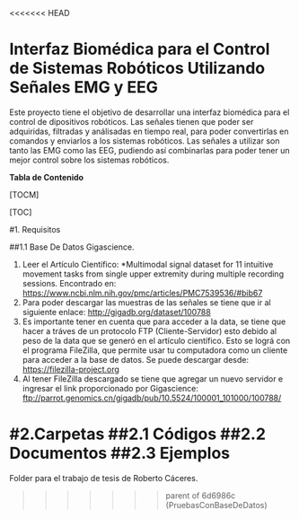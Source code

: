 <<<<<<< HEAD
# Interfaz Biomédica para el Control de Sistemas Robóticos Utilizando Señales EMG y EEG
Este proyecto tiene el objetivo de desarrollar una interfaz biomédica para el control de dipositivos robóticos. Las señales tienen que poder ser adquiridas, filtradas y análisadas en tiempo real, para poder convertirlas en comandos y enviarlos a los sistemas robóticos. Las señales a utilizar son tanto las EMG como las EEG, pudiendo así combinarlas para poder tener un mejor control sobre los sistemas robóticos.



**Tabla de Contenido**

[TOCM]

[TOC]

#1. Requisitos

##1.1 Base De Datos Gigascience.
1. Leer el Artículo Científico:  *Multimodal signal dataset for 11 intuitive movement tasks from single upper extremity during multiple recording sessions. Encontrado en: https://www.ncbi.nlm.nih.gov/pmc/articles/PMC7539536/#bib67
2. Para poder descargar las muestras de las señales se tiene que ir al siguiente enlace: http://gigadb.org/dataset/100788
3. Es importante tener en cuenta que para acceder a la data, se tiene que hacer a tráves de un protocolo FTP (Cliente-Servidor) esto debido al peso de la data que se generó en el artículo científico. Esto se lográ con el programa FileZilla, que permite usar tu computadora como un cliente para acceder a la base de datos. Se puede descargar desde: https://filezilla-project.org
1. Al tener FileZilla descargado se tiene que agregar un nuevo servidor e ingresar el link proporcionado por Gigascience: ftp://parrot.genomics.cn/gigadb/pub/10.5524/100001_101000/100788/

#2.Carpetas
##2.1 Códigos
##2.2 Documentos
##2.3 Ejemplos
=======
Folder para el trabajo de tesis de Roberto Cáceres.
>>>>>>> parent of 6d6986c (PruebasConBaseDeDatos)
